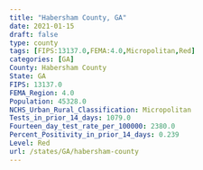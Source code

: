 ```yaml
---
title: "Habersham County, GA"
date: 2021-01-15
draft: false
type: county
tags: [FIPS:13137.0,FEMA:4.0,Micropolitan,Red]
categories: [GA]
County: Habersham County
State: GA
FIPS: 13137.0
FEMA_Region: 4.0
Population: 45328.0
NCHS_Urban_Rural_Classification: Micropolitan
Tests_in_prior_14_days: 1079.0
Fourteen_day_test_rate_per_100000: 2380.0
Percent_Positivity_in_prior_14_days: 0.239
Level: Red
url: /states/GA/habersham-county
---
```



